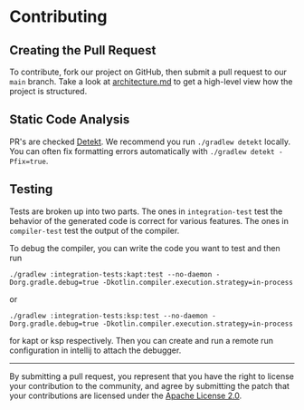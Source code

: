 # Contributing
 
## Creating the Pull Request

To contribute, fork our project on GitHub, then submit a pull request to our `main` branch. Take a look at
[architecture.md](docs/architecture.md) to get a high-level view how the project is structured.

## Static Code Analysis

PR's are checked [Detekt](https://github.com/detekt/detekt). We recommend you run `./gradlew detekt` locally. You can
often fix formatting errors automatically with `./gradlew detekt -Pfix=true`.
 
## Testing

Tests are broken up into two parts. The ones in `integration-test` test the behavior of the generated code is correct
for various features. The ones in `compiler-test` test the output of the compiler.
 
To debug the compiler, you can write the code you want to test and then run
 ```
./gradlew :integration-tests:kapt:test --no-daemon -Dorg.gradle.debug=true -Dkotlin.compiler.execution.strategy=in-process
```
or
```
./gradlew :integration-tests:ksp:test --no-daemon -Dorg.gradle.debug=true -Dkotlin.compiler.execution.strategy=in-process
```
for kapt or ksp respectively. Then you can create and run a remote run configuration in intellij to attach the debugger.
 
 ---

By submitting a pull request, you represent that you have the right to license your contribution to the community, and
agree by submitting the patch that your contributions are licensed under the [Apache License 2.0](LICENSE).